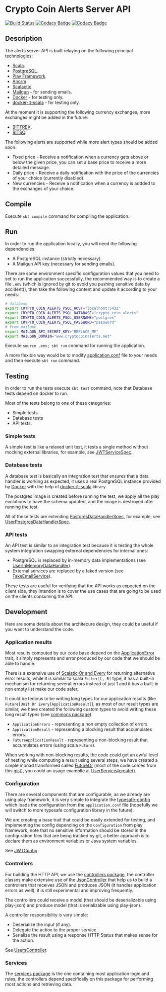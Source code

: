 # Crypto Coin Alerts Server API
[![Build Status](https://travis-ci.org/AlexITC/crypto-coin-alerts.svg?branch=master)](https://travis-ci.org/AlexITC/crypto-coin-alerts) [![Codacy Badge](https://api.codacy.com/project/badge/Coverage/30e29dfe2d97459e8ceb12a4dd72f292)](https://www.codacy.com/app/AlexITC/crypto-coin-alerts?utm_source=github.com&utm_medium=referral&utm_content=AlexITC/crypto-coin-alerts&utm_campaign=Badge_Coverage) [![Codacy Badge](https://api.codacy.com/project/badge/Grade/30e29dfe2d97459e8ceb12a4dd72f292)](https://www.codacy.com/app/AlexITC/crypto-coin-alerts?utm_source=github.com&amp;utm_medium=referral&amp;utm_content=AlexITC/crypto-coin-alerts&amp;utm_campaign=Badge_Grade)

## Description
The alerts server API is built relaying on the following principal technologies:
- [Scala](https://www.scala-lang.org/).
- [PostgreSQL](https://www.postgresql.org/).
- [Play Framework](https://playframework.com/).
- [Anorm](https://github.com/playframework/anorm).
- [Scalactic](http://scalactic.org/).
- [Mailgun](https://www.mailgun.com/) - for sending emails.
- [Docker](https://www.docker.com/) - for testing only.
- [docker-it-scala](https://github.com/whisklabs/docker-it-scala) - for testing only.

At the moment it is supporting the following currency exchanges, more exchanges might be added in the future:
- [BITTREX](https://bittrex.com/).
- [BITSO](https://bitso.com/?l=en).

The following alerts are supported while more alert types should be added soon:
- Fixed price - Receive a notification when a currency gets above or below the given price, you can set a base price to receive a more detailed message.
- Daily price - Receive a daily notification with the price of the currencies of your choice (currently disabled).
- New currencies - Receive a notification when a currency is addded to the exchanges of your choice.

## Compile
Execute `sbt compile` command for compiling the application.

## Run
In order to run the application locally, you will need the following dependencies:
- A PostgreSQL instance (strictly necessary).
- A Mailgun API key (necessary for sending emails).

There are some environment specific configuration values that you need to set to run the application successfully, the recommended way is to create a file `.env` (which is ignored by git to avoid you pushing sensitive data by accident)), then take the following content and update it according to your needs:
```bash
# database
export CRYPTO_COIN_ALERTS_PSQL_HOST="localhost:5432"
export CRYPTO_COIN_ALERTS_PSQL_DATABASE="crypto_coin_alerts"
export CRYPTO_COIN_ALERTS_PSQL_USERNAME="postgres"
export CRYPTO_COIN_ALERTS_PSQL_PASSWORD="password"
# from mailgun
export MAILGUN_API_SECRET_KEY="REPLACE_ME"
export MAILGUN_DOMAIN="www.cryptocoinalerts.net"
```

Execute `source .env; sbt run` command for running the application.

A more flexible way would be to modify [application.conf](conf/application.conf) file to your needs and then execute `sbt run` command.

## Testing
In order to run the tests execute `sbt test` command, note that Database tests depend on docker to run.

Most of the tests belong to one of these categories:
- Simple tests.
- Database tests
- API tests.

### Simple tests
A simple test is like a relaxed unit test, it tests a single method without mocking external libraries, for example, see [JWTServiceSpec](test/com/alexitc/coinalerts/services/JWTServiceSpec.scala).

### Database tests
A database test is basically an integration test that ensures that a data handler is working as expected, it uses a real PostgreSQL instance provided by [Docker](https://www.docker.com/) with the help of [docker-it-scala](https://github.com/whisklabs/docker-it-scala) library.

The postgres image is created before running the test, we apply all the play evolutions to have the schema updated, and the image is destroyed after running the test.

All of these tests are extending [PostgresDataHandlerSpec](test/com/alexitc/coinalerts/commons/PostgresDataHandlerSpec.scala), for example, see [UserPostgresDataHandlerSpec](test/com/alexitc/coinalerts/data/anorm/UserPostgresDataHandlerSpec.scala).

### API tests
An API test is similar to an integration test because it is testing the whole system integration swapping external dependencies for internal ones:
- PostgreSQL is replaced by in-memory data implementations (see [UserInMemoryDataHandler](test/com/alexitc/coinalerts/data/UserInMemoryDataHandler.scala)).
- External services are replaced by a faked version (see [FakeEmailService](test/com/alexitc/coinalerts/commons/FakeEmailService.scala)).

These tests are useful for verifying that the API works as expected on the client side, they intention is to cover the use cases that are going to be used on the clients consuming the API.

## Development
Here are some details about the architecure design, they could be useful if you want to understand the code.

### Application results
Most results computed by our code base depend on the [ApplicationError](app/com/alexitc/coinalerts/errors/ApplicationError.scala) trait, it simply represents and error produced by our code that we should be able to handle.

There is a extensive use of [Scalatic Or and Every](http://www.scalactic.org/user_guide/OrAndEvery) for returning alternative error results, while it is similar to scala `Either[L, R]` type, it has a built-in mechanism for returning several errors instead of just 1 and it has a built-in non empty list make our code safer.

It could be tedious to be writing long types for our application results (like `Future[Unit Or Every[ApplicationResult]`), as most of our result types are similar, we have created the following custom types to avoid writing these long result types (see [commons package](app/com/alexitc/coinalerts/commons/package.scala)):
- `ApplicationErrors` - representing a non empty collection of errors.
- `ApplicationResult` - representing a blocking result that accumulates errors.
- `FutureApplicationResult` - representing a non-blocking result that accumulates errors (using scala `Future`).

When working with non-blocking results, the code could get an awful level of nesting while computing a result using several steps, we have created a simple monad transformed called [FutureOr](app/com/alexitc/coinalerts/commons/FutureOr.scala) (most of the code comes from this [gist](https://gist.github.com/atamborrino/5a6b7c014b1f7af0a6bd2c3922e5aec6#file-testscalactic-scala-L44)), you could an usage examplle at [UserService#create()](app/com/alexitc/coinalerts/services/UserService.scala#L26).

### Configuration
There are several components that are configurable, as we already are using play framework, it is very simple to integrate the [typesafe-config](https://github.com/lightbend/config) which loads the configuration from the `application.conf` file (hopefully we will switch to more typesafe configuration library in the future).

We are creating a base trait that could be easily extended for testing, and implementing the config depending on the `Configuration` from play framework, note that no sensitive information should be stored in the configuration files that are being tracked by git, a better approach is to declare them as environment variables or Java system variables.

See [JWTConfig](app/com/alexitc/coinalerts/config/JWTConfig.scala).

### Controllers
For building the HTTP API, we use the [controllers package](app/controllers), the controller classes make extensive use of the [JsonController](app/com/alexitc/coinalerts/commons/JsonController.scala) that help us to build a controllers that receives JSON and produces JSON (it handles application errors as well), it is still experimental and improving frequently.

The controllers could receive a model (that should be deserializable using play-json) and produce model (that is serializable using play-json).

A controller responsibility is very simple:
- Deserialize the input (if any).
- Delegate the action to the proper service.
- Serialize the result using a response HTTP Status that makes sense for the action.

See [UsersController](app/controllers/UsersController.scala).

### Services
The [services package](app/com/alexitc/coinalerts/services) is the one containing most application logic and rules, the controllers depend specifically on this package for performing most actions and retrieving data.
